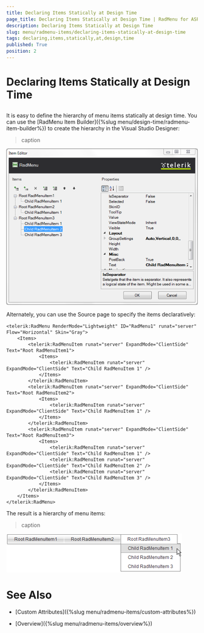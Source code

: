 ```yaml
---
title: Declaring Items Statically at Design Time
page_title: Declaring Items Statically at Design Time | RadMenu for ASP.NET AJAX Documentation
description: Declaring Items Statically at Design Time
slug: menu/radmenu-items/declaring-items-statically-at-design-time
tags: declaring,items,statically,at,design,time
published: True
position: 2
---
```


# Declaring Items Statically at Design Time

## 

It is easy to define the hierarchy of menu items statically at design time. You can use the [RadMenu Item Builder]({%slug menu/design-time/radmenu-item-builder%}) to create the hierarchy in the Visual Studio Designer:
>caption 

![Sample RadMenu](images/menu_samplemenu.png)

Alternately, you can use the Source page to specify the items declaratively:

````ASP.NET
<telerik:RadMenu RenderMode="Lightweight" ID="RadMenu1" runat="server" Flow="Horizontal" Skin="Gray">
    <Items>
        <telerik:RadMenuItem runat="server" ExpandMode="ClientSide" Text="Root RadMenuItem1">
            <Items>
                <telerik:RadMenuItem runat="server" ExpandMode="ClientSide" Text="Child RadMenuItem 1" />
            </Items>
        </telerik:RadMenuItem>
        <telerik:RadMenuItem runat="server" ExpandMode="ClientSide" Text="Root RadMenuItem2">
            <Items>
                <telerik:RadMenuItem runat="server" ExpandMode="ClientSide" Text="Child RadMenuItem 1" />
            </Items>
        </telerik:RadMenuItem>
        <telerik:RadMenuItem runat="server" ExpandMode="ClientSide" Text="Root RadMenuItem3">
            <Items>
                <telerik:RadMenuItem runat="server" ExpandMode="ClientSide" Text="Child RadMenuItem 1" />
                <telerik:RadMenuItem runat="server" ExpandMode="ClientSide" Text="Child RadMenuItem 2" />
                <telerik:RadMenuItem runat="server" ExpandMode="ClientSide" Text="Child RadMenuItem 3" />
            </Items>
        </telerik:RadMenuItem>
    </Items>
</telerik:RadMenu>
````

The result is a hierarchy of menu items:


>caption 

![RadMenu Hierarchy of Items](images/menu_hierarchyofitems.png)

# See Also

 * [Custom Attributes]({%slug menu/radmenu-items/custom-attributes%})

 * [Overview]({%slug menu/radmenu-items/overview%})
